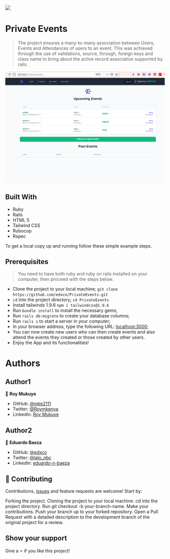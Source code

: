 ![](https://img.shields.io/badge/Microverse-blueviolet)

# Private Events

> The project ensures a many-to-many association between Users, Events and Attendances of users to an event. This was achieved through the use of validations, source, through, foreign keys and class name to bring about the active record association supported by rails.

![screenshot](./screenshot.png)

## Built With

- Ruby
- Rails
- HTML 5
- Tailwind CSS
- Rubocop
- Rspec

To get a local copy up and running follow these simple example steps.

## Prerequisites

> You need to have both ruby and ruby on rails installed on your computer, then proceed with the steps below.

- Clone the project to your local machine; `git clone https://github.com/edxco/PrivateEvents.git`
- `cd` into the project directory; `cd PrivateEvents`
- Install tailwinds 1.9.6 `npm i tailwindcss@1.9.6`
- Run `bundle install` to install the necessary gems;
- Run `rails db:migrate` to create your database columns;
- Run `rails s` to start a server in your computer;
- In your browser address, type the following URL: [localhost:3000](localhost:3000);
- You can now create new users who can then create events and also attend the events they created or those created by other users.
- Enjoy the App and its functionalities!


# Authors

## Author1

👤 **Roy Mukuye**

- GitHub: [@mke2111](https://github.com/mke2111)
- Twitter: [@Roymkenya](https://twitter.com/Roymkenya)
- LinkedIn: [Roy Mukuye](https://www.linkedin.com/in/roy-mukuye-42b07b1b4)

## Author2

👤 **Eduardo Baeza**

- GitHub: [@edxco](https://github.com/edxco/)
- Twitter: [@lalo_nbc](https://twitter.com/lalo_nbc/)
- LinkedIn: [eduardo-n-baeza](https://www.linkedin.com/in/eduardo-n-baeza/)


## 🤝 Contributing

Contributions, [issues](https://github.com/edxco/PrivateEvents/issues) and feature requests are welcome! Start by:

Forking the project.
Cloning the project to your local machine.
cd into the project directory.
Run git checkout -b your-branch-name.
Make your contributions.
Push your branch up to your forked repository.
Open a Pull Request with a detailed description to the development branch of the original project for a review.

## Show your support

Give a ⭐️ if you like this project!
